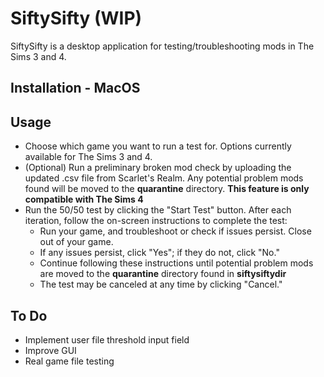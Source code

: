 # SiftySifty (WIP)

SiftySifty is a desktop application for testing/troubleshooting mods in The Sims 3 and 4.

## Installation - MacOS
 
## Usage

* Choose which game you want to run a test for. Options currently available for The Sims 3 and 4.
* (Optional) Run a preliminary broken mod check by uploading the updated .csv file from Scarlet's Realm. Any potential problem mods found will be moved to the **quarantine** directory. **This feature is only compatible with The Sims 4**
* Run the 50/50 test by clicking the "Start Test" button. After each iteration, follow the on-screen instructions to complete the test:
    + Run your game, and troubleshoot or check if issues persist. Close out of your game.
    + If any issues persist, click "Yes"; if they do not, click "No."
    + Continue following these instructions until potential problem mods are moved to the **quarantine** directory found in **siftysiftydir**
    + The test may be canceled at any time by clicking "Cancel."

## To Do

* Implement user file threshold input field
* Improve GUI
* Real game file testing

